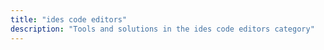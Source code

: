 ```yaml
---
title: "ides code editors" 
description: "Tools and solutions in the ides code editors category"
---
```

